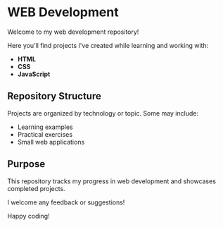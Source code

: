 # WEB Development

Welcome to my web development repository!  

Here you'll find projects I've created while learning and working with:  
- **HTML**  
- **CSS**  
- **JavaScript**  

## Repository Structure
Projects are organized by technology or topic. Some may include:  
- Learning examples  
- Practical exercises  
- Small web applications  

## Purpose
This repository tracks my progress in web development and showcases completed projects.  

I welcome any feedback or suggestions!  

Happy coding! 
